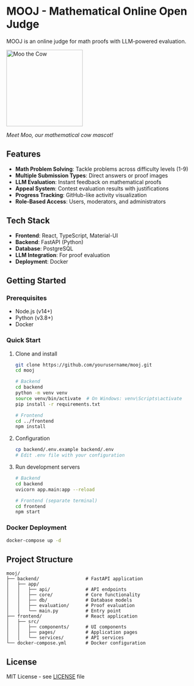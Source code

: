 # MOOJ - Mathematical Online Open Judge

MOOJ is an online judge for math proofs with LLM-powered evaluation.

<img src="https://placeholder.com/logo.png" alt="Moo the Cow" width="200"/>

*Meet Moo, our mathematical cow mascot!*

## Features

- **Math Problem Solving**: Tackle problems across difficulty levels (1-9)
- **Multiple Submission Types**: Direct answers or proof images
- **LLM Evaluation**: Instant feedback on mathematical proofs
- **Appeal System**: Contest evaluation results with justifications
- **Progress Tracking**: GitHub-like activity visualization
- **Role-Based Access**: Users, moderators, and administrators

## Tech Stack

- **Frontend**: React, TypeScript, Material-UI
- **Backend**: FastAPI (Python)
- **Database**: PostgreSQL
- **LLM Integration**: For proof evaluation
- **Deployment**: Docker

## Getting Started

### Prerequisites

- Node.js (v14+)
- Python (v3.8+)
- Docker

### Quick Start

1. Clone and install
   ```bash
   git clone https://github.com/yourusername/mooj.git
   cd mooj
   
   # Backend
   cd backend
   python -m venv venv
   source venv/bin/activate  # On Windows: venv\Scripts\activate
   pip install -r requirements.txt
   
   # Frontend
   cd ../frontend
   npm install
   ```

2. Configuration
   ```bash
   cp backend/.env.example backend/.env
   # Edit .env file with your configuration
   ```

3. Run development servers
   ```bash
   # Backend
   cd backend
   uvicorn app.main:app --reload

   # Frontend (separate terminal)
   cd frontend
   npm start
   ```

### Docker Deployment

```bash
docker-compose up -d
```

## Project Structure

```
mooj/
├── backend/                 # FastAPI application
│   ├── app/
│   │   ├── api/             # API endpoints
│   │   ├── core/            # Core functionality
│   │   ├── db/              # Database models
│   │   ├── evaluation/      # Proof evaluation
│   │   └── main.py          # Entry point
├── frontend/                # React application
│   ├── src/
│   │   ├── components/      # UI components
│   │   ├── pages/           # Application pages
│   │   └── services/        # API services
└── docker-compose.yml       # Docker configuration
```

## License

MIT License - see [LICENSE](LICENSE) file 